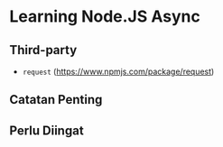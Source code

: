 # Learning Node.JS Async

## Third-party
- `request` (https://www.npmjs.com/package/request)

## Catatan Penting

## Perlu Diingat